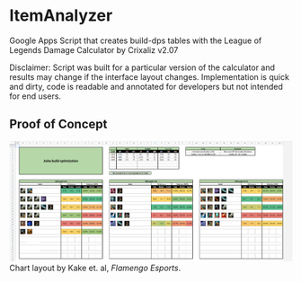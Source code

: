 # ItemAnalyzer
Google Apps Script that creates build-dps tables with the League of Legends Damage Calculator by Crixaliz v2.07

Disclaimer: Script was built for a particular version of the calculator and results may change if the interface layout changes. Implementation is quick and dirty, code is readable and annotated for developers but not intended for end users.

## Proof of Concept
![Concept](ashe.png)
Chart layout by Kake et. al, <i>Flamengo Esports</i>.
